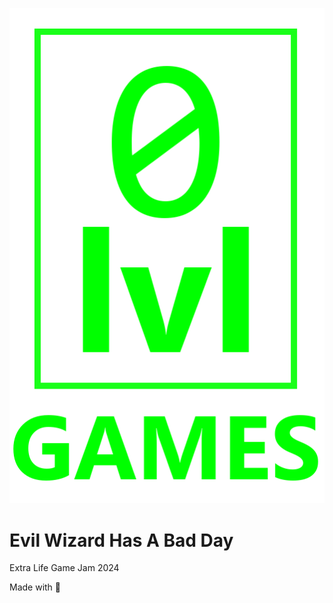 <p align="center">
  <img src="/Documents/lvl0_logo.png">
</p>

# Evil Wizard Has A Bad Day

Extra Life Game Jam 2024

Made with :blue_heart: